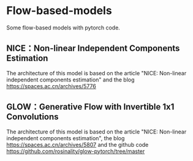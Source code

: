 # Flow-based-models
 Some flow-based models with pytorch code.  
 
 ## NICE：Non-linear Independent Components Estimation  
The architecture of this model is based on the article "NICE: Non-linear independent components estimation" and the blog https://spaces.ac.cn/archives/5776  
 ## GLOW：Generative Flow with Invertible 1x1 Convolutions  
 The architecture of this model is based on the article "NICE: Non-linear independent components estimation", the blog 
 https://spaces.ac.cn/archives/5807 and the github code https://github.com/rosinality/glow-pytorch/tree/master
